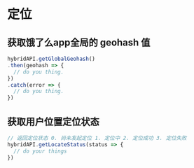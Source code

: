 # 定位

## 获取饿了么app全局的 geohash 值

```javascript
hybridAPI.getGlobalGeohash()
.then(geohash => {
  // do you thing.
})
.catch(error => {
  // do you thing.
})
```

## 获取用户位置定位状态

``` js
// 返回定位状态 0. 尚未发起定位 1. 定位中 2. 定位成功 3. 定位失败
hybridAPI.getLocateStatus(status => {
  // do your things
})
```
